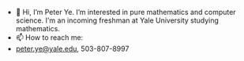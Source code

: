 - 👋 Hi, I’m Peter Ye. I’m interested in pure mathematics and computer science. I'm an incoming freshman at Yale University studying mathematics.
- 📫 How to reach me:
- peter.ye@yale.edu, 503-807-8997

<!---
PeterYe2003/PeterYe2003 is a ✨ special ✨ repository because its `README.md` (this file) appears on your GitHub profile.
You can click the Preview link to take a look at your changes.
--->
